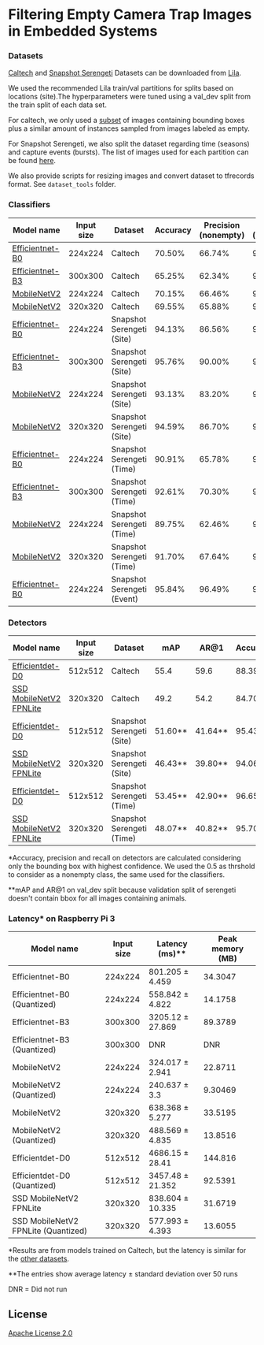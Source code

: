 # Filtering Empty Camera Trap Images in Embedded Systems

### Datasets

[Caltech](http://lila.science/datasets/caltech-camera-traps) and [Snapshot Serengeti](http://lila.science/datasets/snapshot-serengeti) Datasets can be downloaded from [Lila](http://lila.science/).

We used the recommended Lila train/val partitions for splits based on locations (site).The hyperparameters were tuned using a val_dev split from the train split of each data set.

For caltech, we only used a [subset](https://drive.google.com/file/d/1aMcP5aDhBTBXrpkog8_TTKVxLSvW4DGt/view?usp=sharing) of images containing bounding boxes plus a similar amount of instances sampled from images labeled as empty.

For Snapshot Serengeti, we also split the dataset regarding time (seasons) and capture events (bursts). The list of images used for each partition can be found [here](https://drive.google.com/drive/folders/1yGNmigERn1N3pWQ45-jJLKE8aIkLtJaQ?usp=sharing).

We also provide scripts for resizing images and convert dataset to tfrecords format. See `dataset_tools` folder.

### Classifiers
Model name | Input size | Dataset | Accuracy | Precision (nonempty) | Recall (nonempty)
-----------|------------|---------|----------|----------------------|------------------
[Efficientnet-B0](https://drive.google.com/file/d/1HRfmJyC_1QkYdrRHJdrLhzAQ16NmbVlv/view?usp=sharing) | 224x224 | Caltech | 70.50% | 66.74% | 90.58%
[Efficientnet-B3](https://drive.google.com/file/d/1-30yk2IWMQqMIPbQVQPq01icUn8BmFTO/view?usp=sharing) | 300x300 | Caltech | 65.25% | 62.34% | 90.20%
[MobileNetV2](https://drive.google.com/file/d/1eyqC4kgYoXdvCGeEI4cCOTI5U7FIei5R/view?usp=sharing) | 224x224 | Caltech | 70.15% | 66.46% | 90.40%
[MobileNetV2](https://drive.google.com/file/d/16w5kz3cWhfyIooP3axfXfVXZlvyTyuFL/view?usp=sharing) | 320x320 | Caltech | 69.55% | 65.88% | 90.59%
[Efficientnet-B0](https://drive.google.com/file/d/1xbXNvgvRoSYPgv7ZC7RPmDWuz2gHzhYy/view?usp=sharing) | 224x224 | Snapshot Serengeti (Site) | 94.13% | 86.56% | 93.66%
[Efficientnet-B3](https://drive.google.com/file/d/1B44WgMgSx2dMr2qfN7Lq7vr_ll0oNMIQ/view?usp=sharing) | 300x300 | Snapshot Serengeti (Site) | 95.76% | 90.00% | 95.54%
[MobileNetV2](https://drive.google.com/file/d/1E4F6PZcuRFJ5HiQf7GKJ9TRDdpsdLyf5/view?usp=sharing) | 224x224 | Snapshot Serengeti (Site) | 93.13% | 83.20% | 94.64%
[MobileNetV2](https://drive.google.com/file/d/1mMvp_gsUd_wucg8LlzkgAYJ_Q6BV-VkV/view?usp=sharing) | 320x320 | Snapshot Serengeti (Site) | 94.59% | 86.70% | 95.36%
[Efficientnet-B0](https://drive.google.com/file/d/1T6TYGkcpKmjnG6LJtS8OCcabtDCle1Yw/view?usp=sharing) | 224x224 | Snapshot Serengeti (Time) | 90.91% | 65.78% | 92.89%
[Efficientnet-B3](https://drive.google.com/file/d/1ZU9nb_1G-gEPJwcjnm1sUa_Ik3LxD6wb/view?usp=sharing) | 300x300 | Snapshot Serengeti (Time) | 92.61% | 70.30% | 95.14%
[MobileNetV2](https://drive.google.com/file/d/1VsFMxDrhvZqBCxrdd4WMjMsiA2i20Tv2/view?usp=sharing) | 224x224 | Snapshot Serengeti (Time) | 89.75% | 62.46% | 93.99%
[MobileNetV2](https://drive.google.com/file/d/1dyOU0GnQphSq-S7_B1_d3qWwRnjOCQnF/view?usp=sharing) | 320x320 | Snapshot Serengeti (Time) | 91.70% | 67.64% | 94.79%
[Efficientnet-B0](https://drive.google.com/file/d/1zkDN1g8LeBdgqFoGEBqgbcGdoKjpLn-3/view?usp=sharing) | 224x224 | Snapshot Serengeti (Event) | 95.84% | 96.49% | 95.04%


### Detectors
Model name | Input size | Dataset | mAP | AR@1 | Accuracy* | Precision (nonempty)* | Recall (nonempty)*
-----------|------------|---------|-----|------|----------|----------------------|------------------
[Efficientdet-D0](https://drive.google.com/file/d/1PV9r3V7c1zMaiYDAjXKgqf82e8wWAgFU/view?usp=sharing) | 512x512 | Caltech | 55.4 | 59.6 | 88.39% | 97.14% | 80.90%
[SSD MobileNetV2 FPNLite](https://drive.google.com/file/d/1xpCbsFkjpDSLzcCg2vKGcHmSQsPnO-lO/view?usp=sharing) | 320x320 | Caltech | 49.2 | 54.2 | 84.70% | 93.13% | 77.41%
[Efficientdet-D0](https://drive.google.com/file/d/15W3LsJN6w9quK8Url7YJgqGcSUWT6WDv/view?usp=sharing) | 512x512 | Snapshot Serengeti (Site) | 51.60** | 41.64** | 95.43% | 96.12% | 87.27%
[SSD MobileNetV2 FPNLite](https://drive.google.com/file/d/1AlpXHB_5uvi7of55ThyhwxFze_gtmvEI/view?usp=sharing) | 320x320 | Snapshot Serengeti (Site) | 46.43** | 39.80** | 94.06% | 95.34% | 82.89%
[Efficientdet-D0](https://drive.google.com/file/d/1DSHL_o64e-bXPgFpJFq4yAQbcf69Pg-t/view?usp=sharing) | 512x512 | Snapshot Serengeti (Time) | 53.45** | 42.90** | 96.65% | 94.03% | 85.01%
[SSD MobileNetV2 FPNLite](https://drive.google.com/file/d/1pmcZIQ92dFyrSxRccynuvS-uksV5h5xV/view?usp=sharing) | 320x320 | Snapshot Serengeti (Time) | 48.07** | 40.82** | 95.70% | 92.08% | 80.77%

*Accuracy, precision and recall on detectors are calculated considering only the bounding box with highest confidence. We used the 0.5 as thrshold to consider as a nonempty class, the same used for the classifiers.

**mAP and AR@1 on val_dev split because validation split of serengeti doesn't contain bbox for all images containing animals.

### Latency* on Raspberry Pi 3

Model name | Input size | Latency (ms)** | Peak memory (MB)
-----------|------------|----------------|-----------------
Efficientnet-B0 | 224x224 | 801.205 ± 4.459 | 34.3047
Efficientnet-B0 (Quantized) | 224x224 | 558.842 ± 4.822 | 14.1758
Efficientnet-B3 | 300x300 | 3205.12 ± 27.869 | 89.3789
Efficientnet-B3 (Quantized) | 300x300 | DNR | DNR
MobileNetV2 | 224x224 | 324.017 ± 2.941 | 22.8711
MobileNetV2 (Quantized) | 224x224 | 240.637 ± 3.3 | 9.30469
MobileNetV2 | 320x320 | 638.368 ± 5.277 | 33.5195
MobileNetV2 (Quantized) | 320x320 | 488.569 ± 4.835 | 13.8516
Efficientdet-D0 | 512x512 | 4686.15 ± 28.41 | 144.816
Efficientdet-D0 (Quantized) | 512x512 | 3457.48 ± 21.352 | 92.5391
SSD MobileNetV2 FPNLite | 320x320 | 838.604 ± 10.335 | 31.6719
SSD MobileNetV2 FPNLite (Quantized) | 320x320 | 577.993 ± 4.393 | 13.6055

*Results are from models trained on Caltech, but the latency is similar for the [other datasets](https://drive.google.com/file/d/1i4ryy9ubVW6j0SxD8KF8s6LrYhVwfA0X/view?usp=sharing).

**The entries show average latency ± standard deviation over 50 runs

DNR = Did not run

## License

[Apache License 2.0](LICENSE)